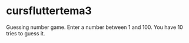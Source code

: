# cursfluttertema3

Guessing number game.
Enter a number between 1 and 100.
You have 10 tries to guess it.
